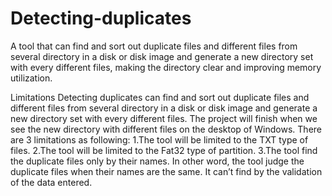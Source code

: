 # Detecting-duplicates
A tool that can find and sort out duplicate files and different files from several directory in a disk or disk image and 
generate a new directory set with every different files, making the directory clear and improving memory utilization.

Limitations
Detecting duplicates can find and sort out duplicate files and different files from several directory in a disk or disk image 
and generate a new directory set with every different files. The project will finish when we see the new directory with 
different files on the desktop of Windows. There are 3 limitations as following:
1.The tool will be limited to the TXT type of files.
2.The tool will be limited to the Fat32 type of partition.
3.The tool find the duplicate files only by their names. In other word, the tool judge the duplicate files when their names 
  are the same. It can’t find by the validation of the data entered.
